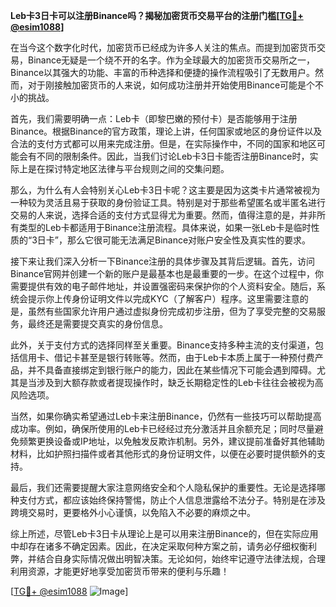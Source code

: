 **Leb卡3日卡可以注册Binance吗？揭秘加密货币交易平台的注册门槛[[TG💪+ @esim1088](https://t.me/s/esim1088)]**

在当今这个数字化时代，加密货币已经成为许多人关注的焦点。而提到加密货币交易，Binance无疑是一个绕不开的名字。作为全球最大的加密货币交易所之一，Binance以其强大的功能、丰富的币种选择和便捷的操作流程吸引了无数用户。然而，对于刚接触加密货币的人来说，如何成功注册并开始使用Binance可能是个不小的挑战。

首先，我们需要明确一点：Leb卡（即黎巴嫩的预付卡）是否能够用于注册Binance。根据Binance的官方政策，理论上讲，任何国家或地区的身份证件以及合法的支付方式都可以用来完成注册。但是，在实际操作中，不同的国家和地区可能会有不同的限制条件。因此，当我们讨论Leb卡3日卡能否注册Binance时，实际上是在探讨特定地区法律与平台规则之间的交集问题。

那么，为什么有人会特别关心Leb卡3日卡呢？这主要是因为这类卡片通常被视为一种较为灵活且易于获取的身份验证工具。特别是对于那些希望匿名或半匿名进行交易的人来说，选择合适的支付方式显得尤为重要。然而，值得注意的是，并非所有类型的Leb卡都适用于Binance注册流程。具体来说，如果一张Leb卡是临时性质的“3日卡”，那么它很可能无法满足Binance对账户安全性及真实性的要求。

接下来让我们深入分析一下Binance注册的具体步骤及其背后逻辑。首先，访问Binance官网并创建一个新的账户是最基本也是最重要的一步。在这个过程中，你需要提供有效的电子邮件地址，并设置强密码来保护你的个人资料安全。随后，系统会提示你上传身份证明文件以完成KYC（了解客户）程序。这里需要注意的是，虽然有些国家允许用户通过虚拟身份完成初步注册，但为了享受完整的交易服务，最终还是需要提交真实的身份信息。

此外，关于支付方式的选择同样至关重要。Binance支持多种主流的支付渠道，包括信用卡、借记卡甚至是银行转账等。然而，由于Leb卡本质上属于一种预付费产品，并不具备直接绑定到银行账户的能力，因此在某些情况下可能会遇到障碍。尤其是当涉及到大额存款或者提现操作时，缺乏长期稳定性的Leb卡往往会被视为高风险选项。

当然，如果你确实希望通过Leb卡来注册Binance，仍然有一些技巧可以帮助提高成功率。例如，确保所使用的Leb卡已经经过充分激活并且余额充足；同时尽量避免频繁更换设备或IP地址，以免触发反欺诈机制。另外，建议提前准备好其他辅助材料，比如护照扫描件或者其他形式的身份证明文件，以便在必要时提供额外的支持。

最后，我们还需要提醒大家注意网络安全和个人隐私保护的重要性。无论是选择哪种支付方式，都应该始终保持警惕，防止个人信息泄露给不法分子。特别是在涉及跨境交易时，更要格外小心谨慎，以免陷入不必要的麻烦之中。

综上所述，尽管Leb卡3日卡从理论上是可以用来注册Binance的，但在实际应用中却存在诸多不确定因素。因此，在决定采取何种方案之前，请务必仔细权衡利弊，并结合自身实际情况做出明智决策。无论如何，始终牢记遵守法律法规，合理利用资源，才能更好地享受加密货币带来的便利与乐趣！

[[TG💪+ @esim1088](https://t.me/s/esim1088) ![Image](https://i.postimg.cc/4NQfJmqS/Snipaste-2025-05-13-00-14-12.png)]